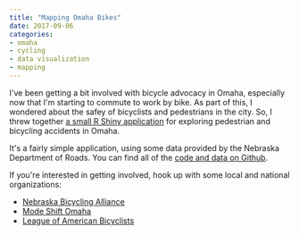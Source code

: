 ```yaml
---
title: "Mapping Omaha Bikes"
date: 2017-09-06 
categories:
- omaha
- cycling
- data visualization
- mapping
---
```


I've been getting a bit involved with bicycle advocacy in Omaha, especially now that I'm starting to commute to work by bike. As part of this, I wondered about the safey of bicyclists and pedestrians in the city. So, I threw together [a small R Shiny application](https://jheppler.shinyapps.io/omaha-bikes/) for exploring pedestrian and bicycling accidents in Omaha.

It's a fairly simple application, using some data provided by the Nebraska Department of Roads. You can find all of the [code and data on Github](https://github.com/hepplerj/omaha-bikes).

If you're interested in getting involved, hook up with some local and national organizations:

- [Nebraska Bicycling Alliance](http://www.nebike.org/)
- [Mode Shift Omaha](https://modeshiftomaha.org/)
- [League of American Bicyclists](http://bikeleague.org/)
